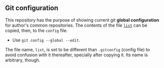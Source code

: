 ## Git configuration

This repository has the purpose of showing current git **global configuration** for author's common repositories. The contents of the file [`list`](./list) can be copied, then, to the `config` file.

- Use `git config --global --edit`.

The file name, `list`, is set to be different than `.gitconfig` (config file) to avoid confusion with it thereafter, specially after copying it. Its name is arbitrary, though.
